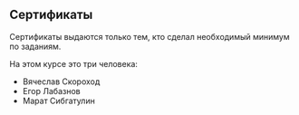 ## Сертификаты

Сертификаты выдаются только тем, кто сделал необходимый минимум по заданиям.

На этом курсе это три человека:

* Вячеслав Скороход
* Егор Лабазнов
* Марат Сибгатулин
